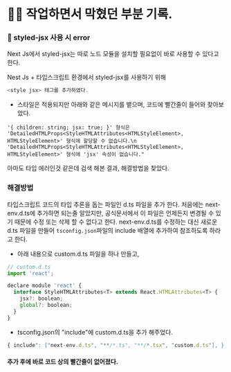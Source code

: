 # ✍🏻 작업하면서 막혔던 부분 기록.

### 🧨 styled-jsx 사용 시 error

Next Js에서 styled-jsx는 따로 노드 모듈을 설치할 필요없이 바로 사용할 수 있다고 한다.

Nest Js + 타입스크립트 환경에서 styled-jsx를 사용하기 위해
```javascript
<style jsx> 태그를 추가하였다.
```
+ 스타일은 적용되지만 아래와 같은 메시지를 뱉으며, 코드에 빨간줄이 들어와 찾아보았다.

`'{ children: string; jsx: true; }' 형식은 'DetailedHTMLProps<StyleHTMLAttributes<HTMLStyleElement>, HTMLStyleElement>' 형식에 할당할 수 없습니다.\n  'DetailedHTMLProps<StyleHTMLAttributes<HTMLStyleElement>, HTMLStyleElement>' 형식에 'jsx' 속성이 없습니다."`

아마도 타입 에러인것 같은데 검색 해본 결과, 해결방법을 찾았다.

### 해결방법

타입스크립트 코드의 타입 추론을 돕는 파일인 d.ts 파일을 추가 한다.
처음에는 next-env.d.ts에 추가하면 되는줄 알았지만, 공식문서에서 이 파일은 언제든지 변경될 수 있기 때문에 수정 또는 삭제 할 수 없다고 한다.
next-env.d.ts를 수정하는 대신 새로운 d.ts 파일을 만들어 `tsconfig.json`파일의 include 배열에 추가하여 참조하도록 하라고 한다.

+ 아래 내용으로 custom.d.ts 파일을 하나 만들고,
```javascript
// custom.d.ts
import 'react';

declare module 'react' {
  interface StyleHTMLAttributes<T> extends React.HTMLAttributes<T> {
    jsx?: boolean;
    global?: boolean;
  }
}
```
+ tsconfig.json의 "include"에 custom.d.ts을 추가 해주었다.

```javascript
{ include": ["next-env.d.ts", "**/*.ts", "**/*.tsx", "custom.d.ts"], }
```

#### 추가 후에 바로 코드 상의 빨간줄이 없어졌다.
